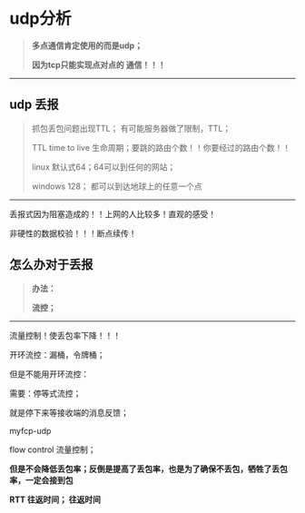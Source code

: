 # udp分析

  > **多点通信肯定使用的而是udp；**
  >
  > **因为tcp只能实现点对点的 通信！！！**

---



## udp 丢报

>抓包丢包问题出现TTL； 有可能服务器做了限制，TTL；
>
>TTL time to live 生命周期；要跳的路由个数！！你要经过的路由个数！！
>
>linux 默认式64；64可以到任何的网站；
>
>windows 128； 都可以到达地球上的任意一个点

---

丢报式因为阻塞造成的！！上网的人比较多！直观的感受！

非硬性的数据校验！！！断点续传！



## 怎么办对于丢报

>**办法：**
>
>**流控；**

---

流量控制！使丢包率下降！！！

开环流控：漏桶，令牌桶；

但是不能用开环流控：

需要：停等式流控；

就是停下来等接收端的消息反馈；

myfcp-udp

flow control  流量控制；  

**但是不会降低丢包率；反倒是提高了丢包率，也是为了确保不丢包，牺牲了丢包率，一定会接到包**



**RTT 往返时间；  往返时间**

